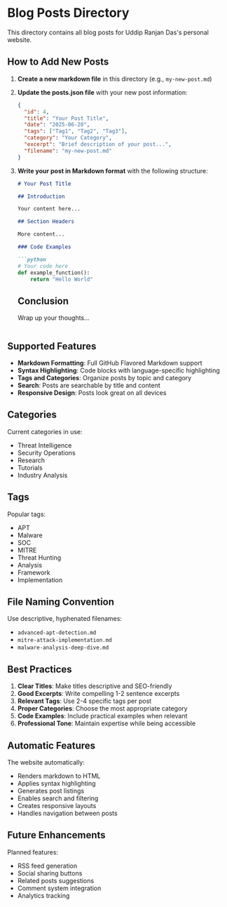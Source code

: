 # Blog Posts Directory

This directory contains all blog posts for Uddip Ranjan Das's personal website.

## How to Add New Posts

1. **Create a new markdown file** in this directory (e.g., `my-new-post.md`)

2. **Update the posts.json file** with your new post information:
   ```json
   {
     "id": 4,
     "title": "Your Post Title",
     "date": "2025-06-20",
     "tags": ["Tag1", "Tag2", "Tag3"],
     "category": "Your Category",
     "excerpt": "Brief description of your post...",
     "filename": "my-new-post.md"
   }
   ```

3. **Write your post in Markdown format** with the following structure:
   ```markdown
   # Your Post Title
   
   ## Introduction
   
   Your content here...
   
   ## Section Headers
   
   More content...
   
   ### Code Examples
   
   ```python
   # Your code here
   def example_function():
       return "Hello World"
   ```
   
   ## Conclusion
   
   Wrap up your thoughts...
   ```

## Supported Features

- **Markdown Formatting**: Full GitHub Flavored Markdown support
- **Syntax Highlighting**: Code blocks with language-specific highlighting
- **Tags and Categories**: Organize posts by topic and category
- **Search**: Posts are searchable by title and content
- **Responsive Design**: Posts look great on all devices

## Categories

Current categories in use:
- Threat Intelligence
- Security Operations
- Research
- Tutorials
- Industry Analysis

## Tags

Popular tags:
- APT
- Malware
- SOC
- MITRE
- Threat Hunting
- Analysis
- Framework
- Implementation

## File Naming Convention

Use descriptive, hyphenated filenames:
- `advanced-apt-detection.md`
- `mitre-attack-implementation.md`
- `malware-analysis-deep-dive.md`

## Best Practices

1. **Clear Titles**: Make titles descriptive and SEO-friendly
2. **Good Excerpts**: Write compelling 1-2 sentence excerpts
3. **Relevant Tags**: Use 2-4 specific tags per post
4. **Proper Categories**: Choose the most appropriate category
5. **Code Examples**: Include practical examples when relevant
6. **Professional Tone**: Maintain expertise while being accessible

## Automatic Features

The website automatically:
- Renders markdown to HTML
- Applies syntax highlighting
- Generates post listings
- Enables search and filtering
- Creates responsive layouts
- Handles navigation between posts

## Future Enhancements

Planned features:
- RSS feed generation
- Social sharing buttons
- Related posts suggestions
- Comment system integration
- Analytics tracking